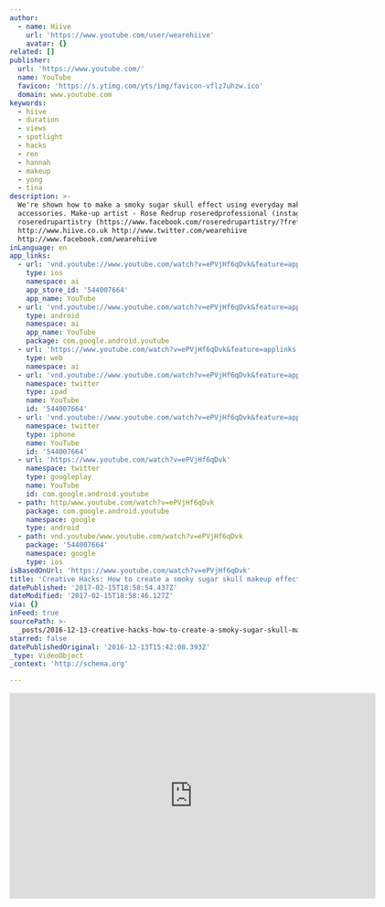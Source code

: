 ```yaml
---
author:
  - name: Hiive
    url: 'https://www.youtube.com/user/wearehiive'
    avatar: {}
related: []
publisher:
  url: 'https://www.youtube.com/'
  name: YouTube
  favicon: 'https://s.ytimg.com/yts/img/favicon-vflz7uhzw.ico'
  domain: www.youtube.com
keywords:
  - hiive
  - duration
  - views
  - spotlight
  - hacks
  - ren
  - hannah
  - makeup
  - yong
  - tina
description: >-
  We're shown how to make a smoky sugar skull effect using everyday makeup
  accessories. Make-up artist - Rose Redrup roseredprofessional (instagram)
  roseredrupartistry (https://www.facebook.com/roseredrupartistry/?fref=ts)
  http://www.hiive.co.uk http://www.twitter.com/wearehiive
  http://www.facebook.com/wearehiive
inLanguage: en
app_links:
  - url: 'vnd.youtube://www.youtube.com/watch?v=ePVjHf6qDvk&feature=applinks'
    type: ios
    namespace: ai
    app_store_id: '544007664'
    app_name: YouTube
  - url: 'vnd.youtube://www.youtube.com/watch?v=ePVjHf6qDvk&feature=applinks'
    type: android
    namespace: ai
    app_name: YouTube
    package: com.google.android.youtube
  - url: 'https://www.youtube.com/watch?v=ePVjHf6qDvk&feature=applinks'
    type: web
    namespace: ai
  - url: 'vnd.youtube://www.youtube.com/watch?v=ePVjHf6qDvk&feature=applinks'
    namespace: twitter
    type: ipad
    name: YouTube
    id: '544007664'
  - url: 'vnd.youtube://www.youtube.com/watch?v=ePVjHf6qDvk&feature=applinks'
    namespace: twitter
    type: iphone
    name: YouTube
    id: '544007664'
  - url: 'https://www.youtube.com/watch?v=ePVjHf6qDvk'
    namespace: twitter
    type: googleplay
    name: YouTube
    id: com.google.android.youtube
  - path: http/www.youtube.com/watch?v=ePVjHf6qDvk
    package: com.google.android.youtube
    namespace: google
    type: android
  - path: vnd.youtube/www.youtube.com/watch?v=ePVjHf6qDvk
    package: '544007664'
    namespace: google
    type: ios
isBasedOnUrl: 'https://www.youtube.com/watch?v=ePVjHf6qDvk'
title: 'Creative Hacks: How to create a smoky sugar skull makeup effect'
datePublished: '2017-02-15T18:58:54.437Z'
dateModified: '2017-02-15T18:58:46.127Z'
via: {}
inFeed: true
sourcePath: >-
  _posts/2016-12-13-creative-hacks-how-to-create-a-smoky-sugar-skull-makeup-eff.md
starred: false
datePublishedOriginal: '2016-12-13T15:42:08.393Z'
_type: VideoObject
_context: 'http://schema.org'

---
```

<iframe src="https://cdn.embedly.com/widgets/media.html?src=https%3A%2F%2Fwww.youtube.com%2Fembed%2FePVjHf6qDvk%3Ffeature%3Doembed&amp;url=http%3A%2F%2Fwww.youtube.com%2Fwatch%3Fv%3DePVjHf6qDvk&amp;image=https%3A%2F%2Fi.ytimg.com%2Fvi%2FePVjHf6qDvk%2Fhqdefault.jpg&amp;key=b7d04c9b404c499eba89ee7072e1c4f7&amp;type=text%2Fhtml&amp;schema=youtube" width="640" height="360" scrolling="no" frameborder="0" allowfullscreen="" style=""></iframe>
